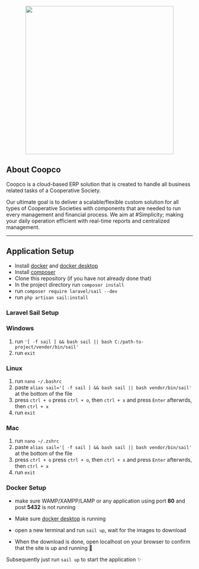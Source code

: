 <p align="center"><a href="https://coopco.com.ng" target="_blank"><img src="https://coopco.com.ng/assets/images/logo.png" width="400"></a></p>


## About Coopco

Coopco is a cloud-based ERP solution that is created to handle all business related tasks of a Cooperative Society.

Our ultimate goal is to deliver a scalable/flexible custom solution for all types of Cooperative Societies with components that are needed to run every management and financial process. We aim at #Simplicity; making your daily operation efficient with real-time reports and centralized management.

---
## Application Setup
- Install [docker](https://docs.docker.com/get-docker/) and [docker desktop](https://www.docker.com/products/docker-desktop/)
- Install [composer](https://getcomposer.org/download/)
- Clone this repository (if you have not already done that)
- In the project directory run `composer install`
- run `composer require laravel/sail --dev`
- run `php artisan sail:install`

### Laravel Sail Setup
### Windows
1. run `'[ -f sail ] && bash sail || bash C:/path-to-project/vendor/bin/sail'`
2. run `exit`
### Linux
1. run `nano ~/.bashrc`
2. paste `alias sail='[ -f sail ] && bash sail || bash vendor/bin/sail'` at the bottom of the file
3. press `ctrl + o` press `ctrl + o`, then `ctrl + x` and press `Enter` afterwrds, then `ctrl + x`
4. run `exit`

### Mac
1. run `nano ~/.zshrc`
2. paste `alias sail='[ -f sail ] && bash sail || bash vendor/bin/sail'` at the bottom of the file
3. press `ctrl + o` press `ctrl + o`, then `ctrl + x` and press `Enter` afterwrds, then `ctrl + x`
4. run `exit`

### Docker Setup
- make sure WAMP/XAMPP/LAMP or any application using port **80** and post **5432** is not running

- Make sure [docker desktop](https://www.docker.com/products/docker-desktop/) is running
- open a new terminal and run `sail up`, wait for the images to download
- When the download is done, open localhost on your browser to confirm that the site is up and running 🚀

Subsequently just run `sail up` to start the application ✨